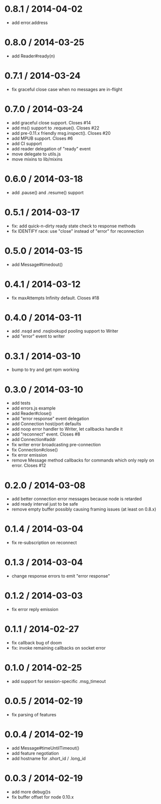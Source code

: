 
0.8.1 / 2014-04-02
==================

 * add error.address

0.8.0 / 2014-03-25
==================

 * add Reader#ready(n)

0.7.1 / 2014-03-24
==================

 * fix graceful close case when no messages are in-flight

0.7.0 / 2014-03-24
==================

 * add graceful close support. Closes #14
 * add ms() support to .requeue(). Closes #22
 * add pre-0.11.x friendly msg.inspect(). Closes #20
 * add MPUB support. Closes #6
 * add CI support
 * add reader delegation of "ready" event
 * move delegate to utils.js
 * move mixins to lib/mixins

0.6.0 / 2014-03-18
==================

 * add .pause() and .resume() support

0.5.1 / 2014-03-17
==================

 * fix: add quick-n-dirty ready state check to response methods
 * fix IDENTIFY race: use "close" instead of "error" for reconnection

0.5.0 / 2014-03-15
==================

 * add Message#timedout()

0.4.1 / 2014-03-12
==================

 * fix maxAttempts Infinity default. Closes #18

0.4.0 / 2014-03-11
==================

 * add .nsqd and .nsqlookupd pooling support to Writer
 * add "error" event to writer

0.3.1 / 2014-03-10
==================

 * bump to try and get npm working

0.3.0 / 2014-03-10
==================

 * add tests
 * add errors.js example
 * add Reader#close()
 * add "error response" event delegation
 * add Connection host/port defaults
 * add noop error handler to Writer, let callbacks handle it
 * add "reconnect" event. Closes #8
 * add Connection#addr
 * fix writer error broadcasting pre-connection
 * fix Connection#close()
 * fix error emission
 * remove Message method callbacks for commands which only reply on error. Closes #12

0.2.0 / 2014-03-08
==================

 * add better connection error messages because node is retarded
 * add ready interval just to be safe
 * remove empty buffer possibly causing framing issues (at least on 0.8.x)

0.1.4 / 2014-03-04
==================

 * fix re-subscription on reconnect

0.1.3 / 2014-03-04
==================

 * change response errors to emit "error response"

0.1.2 / 2014-03-03
==================

 * fix error reply emission

0.1.1 / 2014-02-27
==================

 * fix callback bug of doom
 * fix: invoke remaining callbacks on socket error

0.1.0 / 2014-02-25
==================

 * add support for session-specific .msg_timeout

0.0.5 / 2014-02-19
==================

 * fix parsing of features

0.0.4 / 2014-02-19
==================

 * add Message#timeUntilTimeout()
 * add feature negotiation
 * add hostname for .short_id / .long_id

0.0.3 / 2014-02-19
==================

 * add more debug()s
 * fix buffer offset for node 0.10.x
